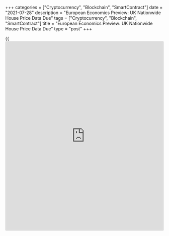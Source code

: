+++
categories = ["Cryptocurrency", "Blockchain", "SmartContract"]
date = "2021-07-28"
description = "European Economics Preview: UK Nationwide House Price Data Due"
tags = ["Cryptocurrency", "Blockchain", "SmartContract"]
title = "European Economics Preview: UK Nationwide House Price Data Due"
type = "post"
+++

{{<iframe id="large-banner" src="https://www.bounty.group/#slide=3.0" width="100%" height="600" scrolling="no" style="border: 0px solid rgb(216, 221, 230); border-radius: 3px;">}}

House price data from the UK and consumer sentiment survey results from
Germany and France are due on Wednesday, headlining a busy day for the
European economic [news](https://www.letsplayfx.com/blog/forex-news-website/).

At 2.00 am ET, UK Nationwide house price data for July is due. House
prices are forecast to advance 12.1 percent annually, slower than the
13.4 percent increase in June.

In the meantime, consumer confidence survey results are due from
Germany. The forward-looking consumer sentiment index is seen rising to
1.0 in August from -0.3 in July.

Also, Destatis is scheduled to issue Germany's import prices for June.
Import price inflation is forecast to rise to 12.6 percent from 11.8
percent in May.

At 2.45 am ET, France statistical office Insee publishes consumer
confidence survey results. The consumer sentiment index is expected to
remain unchanged at 102 in July.  
  
At 3.30 am ET, retail sales data is due from Sweden.

Half an hour later, Italy's statistical office Istat is set to issue
[business][1] and consumer confidence survey data. The business
sentiment index is expected to climb to 115.4 in July from 114.8 in the
previous month.

Also, Austria's manufacturing Purchasing Managers' survey data is due
for July.

For comments and feedback [contact](https://www.playgroundfx.com/contact/): editorial@rtt[news](https://www.letsplayfx.com/blog/forex-news-website/).com

[Economic News][2]

 **What parts of the world are seeing the best (and worst) economic
performances lately? Click[here][3] to check out our [Econ Scorecard][3]
and find out! See up-to-the-moment [ranking](https://www.playgroundfx.com/blog/crypto-exchange-ranking/)s for the best and worst
performers in [GDP][4], [unemployment rate][5], [inflation][6] and much
more.**

   1. www.rtt[news](https://www.letsplayfx.com/blog/forex-news-website/).com/Content/Business.aspx
   2. www.rtt[news](https://www.letsplayfx.com/blog/forex-news-website/).com/Content/EconomicNews.aspx
   3. www.rtt[news](https://www.letsplayfx.com/blog/forex-news-website/).com/economic-scorecard/world-rank/unemployment-rate/highest-performance.aspx
   4. www.rtt[news](https://www.letsplayfx.com/blog/forex-news-website/).com/economic-scorecard/world-rank/GDP/highest-performance.aspx
   5. www.rtt[news](https://www.letsplayfx.com/blog/forex-news-website/).com/economic-scorecard/world-rank/unemployment-rate/lowest-performance.aspx
   6. www.rtt[news](https://www.letsplayfx.com/blog/forex-news-website/).com/economic-scorecard/world-rank/CPI/highest-performance.aspx